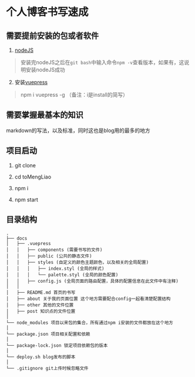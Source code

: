 # 个人博客书写速成

## 需要提前安装的包或者软件

1. [nodeJS](https://nodejs.org/en/download/)

> 安装完nodeJS之后在`git bash`中输入命令`npm -v`查看版本，如果有，这说明安装nodeJS成功

2. 安装[vuepress](https://vuepress.vuejs.org/zh/guide/getting-started.html)

> npm i vuepress -g  （备注：i是install的简写）

## 需要掌握最基本的知识

markdown的写法，以及标准，同时这也是blog用的最多的地方

## 项目启动

1. git clone

2. cd toMengLiao

3. npm i

4. npm start

## 目录结构

```tree
.
├── docs
│   ├── .vuepress
│   │   ├── components (需要书写的文件)
│   │   ├── public (公共的静态文件)
│   │   ├── styles (自定义的颜色主题颜色，以及相关的全局配置)
│   │   │   ├── index.styl (全局的样式)
│   │   │   └── palette.styl (全局的颜色配置)
│   │   ├── config.js (全局页面的路由配置，具体的配置信息在此文件中有注释)
│   │
│   ├── README.md 首页的书写
│   ├── about 关于我的页面位置 这个地方需要配合config一起看清楚配置结构
│   ├── other 其他的文件位置
│   ├── post 知识点的文件位置
│
└── node_modules 项目以来包的集合，所有通过npm i安装的文件都放在这个地方
│
└── package.json 项目相关配置和依赖
│
└── package-lock.json 锁定项目依赖包的版本
│
└── deploy.sh blog发布的脚本
│
└── .gitignore git上传时候忽略文件

```
